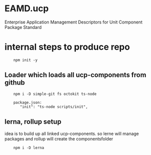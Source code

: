 # EAMD.ucp

Enterprise Application Management Descriptors for Unit Component Package Standard

# internal steps to produce repo

```
    npm init -y
```

## Loader which loads all ucp-components from github

```
    npm i -D simple-git fs octokit ts-node

    package.json:
       "init": "ts-node scripts/init",
```

## lerna, rollup setup
idea is to build up all linked ucp-components. so lerne will manage packages and rollup will create the componentsfolder
```
    npm i -D lerna
```